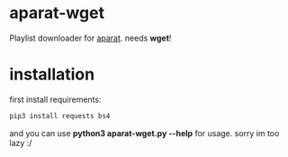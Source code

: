 # aparat-wget
Playlist downloader for [aparat](https://aparat.com). needs **wget**!
# installation
first install requirements:
```bash
pip3 install requests bs4
```
and you can use **python3 aparat-wget.py --help** for usage. sorry im too lazy :/